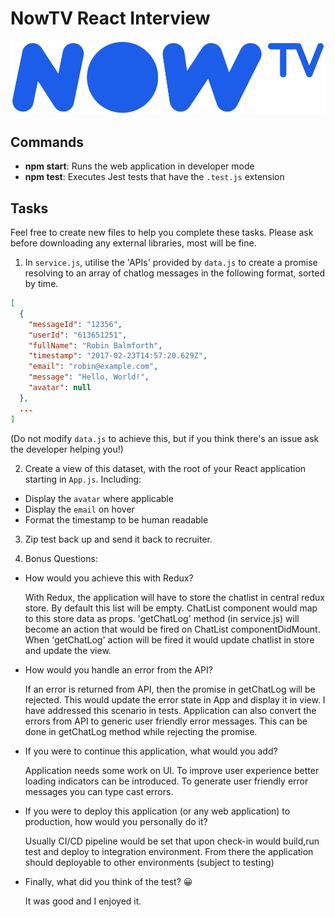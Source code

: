 # NowTV React Interview

![NowTV](./logo.png)

## Commands

- **npm start**: Runs the web application in developer mode
- **npm test**: Executes Jest tests that have the `.test.js` extension

## Tasks

Feel free to create new files to help you complete these tasks. Please ask before downloading any external libraries, most will be fine.

1. In `service.js`, utilise the 'APIs' provided by `data.js` to create a promise resolving to an array of chatlog messages in the following format, sorted by time.

```json
[
  {
    "messageId": "12356",
    "userId": "613651251",
    "fullName": "Robin Balmforth",
    "timestamp": "2017-02-23T14:57:20.629Z",
    "email": "robin@example.com",
    "message": "Hello, World!",
    "avatar": null
  },
  ...
]
```
(Do not modify `data.js` to achieve this, but if you think there's an issue ask the developer helping you!)

2. Create a view of this dataset, with the root of your React application starting in `App.js`. Including:
  - Display the `avatar` where applicable
  - Display the `email` on hover
  - Format the timestamp to be human readable

3. Zip test back up and send it back to recruiter.

4. Bonus Questions:
  - How would you achieve this with Redux?
  
    With Redux, the application will have to store the chatlist in central redux store. By default this list will be empty.
    ChatList component would map to this store data as props.
    'getChatLog' method (in service.js) will become an action that would be fired on ChatList componentDidMount.
    When 'getChatLog' action will be fired it would update chatlist in store and update the view.

  - How would you handle an error from the API?
  
    If an error is returned from API, then the  promise in getChatLog will be rejected. 
    This would update the error state in App and display it in view. I have addressed this scenario in tests.
    Application can also convert the errors from API to generic user friendly error messages. 
    This can be done in getChatLog method while rejecting the promise.
      
  - If you were to continue this application, what would you add?
  
    Application needs some work on UI. To improve user experience better loading indicators can be introduced. To generate user friendly error messages you can type cast errors. 
  
  - If you were to deploy this application (or any web application) to production, how would you personally do it?
  
    Usually CI/CD pipeline would be set that upon check-in would build,run test and deploy to integration environment. From there the application should deployable to other environments (subject to testing)

  - Finally, what did you think of the test? 😀

    It was good and I enjoyed it.


